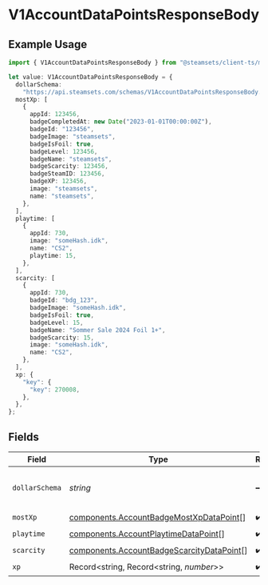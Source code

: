 # V1AccountDataPointsResponseBody

## Example Usage

```typescript
import { V1AccountDataPointsResponseBody } from "@steamsets/client-ts/models/components";

let value: V1AccountDataPointsResponseBody = {
  dollarSchema:
    "https://api.steamsets.com/schemas/V1AccountDataPointsResponseBody.json",
  mostXp: [
    {
      appId: 123456,
      badgeCompletedAt: new Date("2023-01-01T00:00:00Z"),
      badgeId: "123456",
      badgeImage: "steamsets",
      badgeIsFoil: true,
      badgeLevel: 123456,
      badgeName: "steamsets",
      badgeScarcity: 123456,
      badgeSteamID: 123456,
      badgeXP: 123456,
      image: "steamsets",
      name: "steamsets",
    },
  ],
  playtime: [
    {
      appId: 730,
      image: "someHash.idk",
      name: "CS2",
      playtime: 15,
    },
  ],
  scarcity: [
    {
      appId: 730,
      badgeId: "bdg_123",
      badgeImage: "someHash.idk",
      badgeIsFoil: true,
      badgeLevel: 15,
      badgeName: "Sommer Sale 2024 Foil 1+",
      badgeScarcity: 15,
      image: "someHash.idk",
      name: "CS2",
    },
  ],
  xp: {
    "key": {
      "key": 270008,
    },
  },
};
```

## Fields

| Field                                                                                                  | Type                                                                                                   | Required                                                                                               | Description                                                                                            | Example                                                                                                |
| ------------------------------------------------------------------------------------------------------ | ------------------------------------------------------------------------------------------------------ | ------------------------------------------------------------------------------------------------------ | ------------------------------------------------------------------------------------------------------ | ------------------------------------------------------------------------------------------------------ |
| `dollarSchema`                                                                                         | *string*                                                                                               | :heavy_minus_sign:                                                                                     | A URL to the JSON Schema for this object.                                                              | https://api.steamsets.com/schemas/V1AccountDataPointsResponseBody.json                                 |
| `mostXp`                                                                                               | [components.AccountBadgeMostXpDataPoint](../../models/components/accountbadgemostxpdatapoint.md)[]     | :heavy_check_mark:                                                                                     | N/A                                                                                                    |                                                                                                        |
| `playtime`                                                                                             | [components.AccountPlaytimeDataPoint](../../models/components/accountplaytimedatapoint.md)[]           | :heavy_check_mark:                                                                                     | N/A                                                                                                    |                                                                                                        |
| `scarcity`                                                                                             | [components.AccountBadgeScarcityDataPoint](../../models/components/accountbadgescarcitydatapoint.md)[] | :heavy_check_mark:                                                                                     | N/A                                                                                                    |                                                                                                        |
| `xp`                                                                                                   | Record<string, Record<string, *number*>>                                                               | :heavy_check_mark:                                                                                     | N/A                                                                                                    |                                                                                                        |